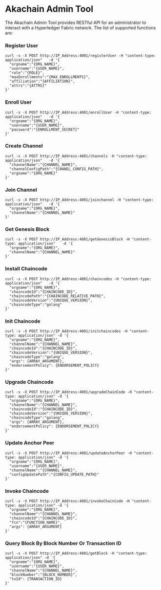 
# Akachain Admin Tool

The Akachain Admin Tool provides RESTful API for an administrator to interact with a Hyperledger Fabric network. The list of supported functions are:

### Register User
```
curl -s -X POST http://IP_Address:4001/registerUser -H "content-type: application/json"   -d '{
  "orgname":"{ORG_NAME}",
  "username":"{USER_NAME}",
  "role":"{ROLE}",
  "maxEnrollments":"{MAX_ENROLLMENTS}",
  "affiliation":"{AFFILIATION}",
  "attrs":"{ATTRS}"
}'

```

### Enroll User
```
curl -s -X POST http://IP_Address:4001/enrollUser -H "content-type: application/json"   -d '{
  "orgname":"{ORG_NAME}",
  "username":"{USER_NAME}",
  "password":"{ENROLLMENT_SECRET}"
}'

```
### Create Channel
```
curl -s -X POST http://IP_Address:4001/channels -H "content-type: application/json"   -d '{
  "channelName":"{CHANNEL_NAME}",
  "channelConfigPath":"{CHANEL_CONFIG_PATH}",
  "orgname":"{ORG_NAME}"
}'

```
### Join Channel
```
curl -s -X POST http://IP_Address:4001/joinchannel -H "content-type: application/json"   -d '{
  "orgname":"{ORG_NAME}",
  "channelName":"{CHANNEL_NAME}"
}'

```
### Get Genesis Block
```
curl -s -X POST http://IP_Address:4001/getGenesisBlock -H "content-type: application/json"   -d '{
  "orgname":"{ORG_NAME}",
  "channelName":"{CHANNEL_NAME}"
}'

```

### Install Chaincode
```
curl -s -X POST http://IP_Address:4001/chaincodes -H "content-type: application/json"   -d '{
  "orgname":"{ORG_NAME}",
  "chaincodeId":"{CHAINCODE_ID}",
  "chaincodePath":"{CHAINCODE_RELATIVE_PATH}",
  "chaincodeVersion":"{UNIQUE_VERSION}",
  "chaincodeType":"golang"
}'

```
### Init Chaincode
```
curl -s -X POST http://IP_Address:4001/initchaincodes -H "content-type: application/json" -d '{
  "orgname":"{ORG_NAME}",
  "channelName":"{CHANNEL_NAME}",
  "chaincodeId":"{CHAINCODE_ID}",
  "chaincodeVersion":"{UNIQUE_VERSION}",
  "chaincodeType":"golang",
  "args": {ARRAY_ARGUMENT},
  "endorsementPolicy": {ENDORSEMENT_POLICY}
}'
```

### Upgrade Chaincode
```
curl -s -X POST http://IP_Address:4001/upgradeChainCode -H "content-type: application/json" -d '{
  "orgname":"{ORG_NAME}",
  "channelName":"{CHANNEL_NAME}",
  "chaincodeId":"{CHAINCODE_ID}",
  "chaincodeVersion":"{UNIQUE_VERSION}",
  "chaincodeType":"golang",
  "args": {ARRAY_ARGUMENT},
  "endorsementPolicy": {ENDORSEMENT_POLICY}
}'
```

### Update Anchor Peer
```
curl -s -X POST http://IP_Address:4001/updateAnchorPeer -H "content-type: application/json" -d '{
  "orgname":"{ORG_NAME}",
  "username":"{USER_NAME}",
  "channelName":"{CHANNEL_NAME}",
  "configUpdatePath":"{CONFIG_UPDATE_PATH}"
}'
```

### Invoke Chaincode
```
curl -s -X POST http://IP_Address:4001/invokeChainCode -H "content-type: application/json" -d '{
  "orgname":"{ORG_NAME}",
  "channelName":"{CHANNEL_NAME}",
  "chaincodeId":"{CHAINCODE_ID}",
  "fcn":"{FUNCTION_NAME}",
  "args": {ARRAY_ARGUMENT}
}'
```

### Query Block By Block Number Or Transaction ID
```
curl -s -X POST http://IP_Address:4001/getBlock -H "content-type: application/json" -d '{
  "orgname":"{ORG_NAME}",
  "username":"{USER_NAME}",
  "channelName":"{CHANNEL_NAME}",
  "blockNumber":"{BLOCK_NUMBER}",
  "txId": {TRANSACTION_ID}
}'
```